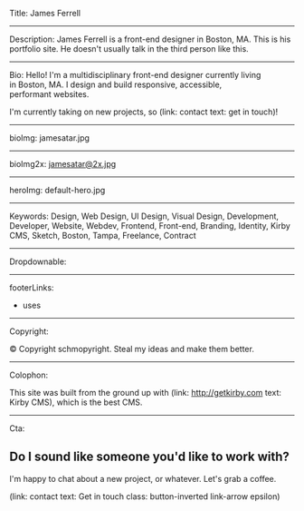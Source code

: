 Title: James Ferrell

----

Description: James Ferrell is a front-end designer in Boston, MA. This is his portfolio site. He doesn't usually talk in the third person like this.

----

Bio: Hello! I'm a multidisciplinary front-end designer currently living in Boston, MA. I design and build responsive, accessible, performant websites.

I'm currently taking on new projects, so (link: contact text: get in touch)!

----

bioImg: jamesatar.jpg

----

bioImg2x: jamesatar@2x.jpg

----

heroImg: default-hero.jpg

----

Keywords: Design, Web Design, UI Design, Visual Design, Development, Developer, Website, Webdev, Frontend, Front-end, Branding, Identity, Kirby CMS, Sketch, Boston, Tampa, Freelance, Contract

----

Dropdownable:

----

footerLinks:
- uses

----

Copyright:

© Copyright schmopyright. Steal my ideas and make them better.

----

Colophon:

This site was built from the ground up with (link: http://getkirby.com text: Kirby CMS), which is the best CMS.

----

Cta:

## Do I sound like someone you'd like to work with?

I'm happy to chat about a new project, or whatever. Let's grab a coffee.

(link: contact text: Get in touch class: button-inverted link-arrow epsilon)
